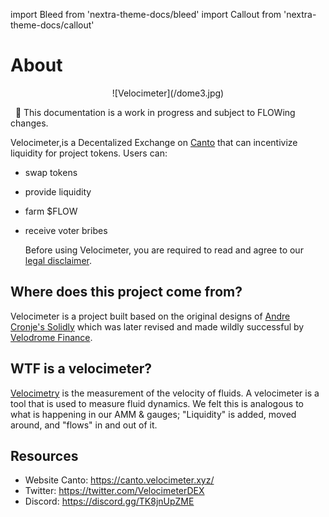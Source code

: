 import Bleed from 'nextra-theme-docs/bleed'
import Callout from 'nextra-theme-docs/callout'

# About

<Bleed>
<div align="center">
  ![Velocimeter](/dome3.jpg)
  </div>
</Bleed>

&nbsp;
👀 This documentation is a work in progress and subject to FLOWing changes.


Velocimeter,is a Decentalized Exchange on [Canto](https://canto.io/) that can incentivize liquidity for project tokens. Users can:
* swap tokens
* provide liquidity
* farm $FLOW
* receive voter bribes


  Before using Velocimeter, you are required to read and agree to our
  [legal disclaimer](/legal).


## Where does this project come from?
Velocimeter is a project built based on the original designs of [Andre Cronje's Solidly](https://andrecronje.medium.com/ve-3-3-44466eaa088b) which was later revised and made wildly successful by [Velodrome Finance](https://app.velodrome.finance/). 

## WTF is a velocimeter?
[Velocimetry](https://en.wikipedia.org/wiki/Velocimetry) is the measurement of the velocity of fluids. A velocimeter is a tool that is used to measure fluid dynamics. We felt this is analogous to what is happening in our AMM & gauges; "Liquidity" is added, moved around, and "flows" in and out of it.



## Resources

* Website Canto: https://canto.velocimeter.xyz/
* Twitter: https://twitter.com/VelocimeterDEX
* Discord: https://discord.gg/TK8jnUpZME
